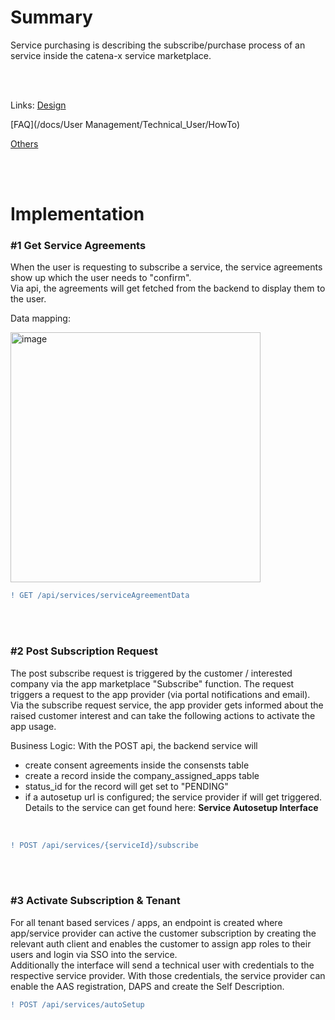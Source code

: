 # Summary

Service purchasing is describing the subscribe/purchase process of an service inside the catena-x service marketplace.

<br>
<br>

Links:
[Design](/docs/Service(s)/Subscription/Service-Subscription)

[FAQ](/docs/User Management/Technical_User/HowTo)

[Others](/guides/content/editing-an-existing-page)

<br>
<br>


# Implementation

### #1 Get Service Agreements

When the user is requesting to subscribe a service, the service agreements show up which the user needs to "confirm".  
Via api, the agreements will get fetched from the backend to display them to the user.
<br>

Data mapping:

<img width="400" alt="image" src="https://user-images.githubusercontent.com/94133633/211170605-0cddbc42-f8dc-401d-9ded-fc34aa10fdf1.png">


<br>

```diff
! GET /api/services/serviceAgreementData
```

<br>
<br>

### #2 Post Subscription Request

The post subscribe request is triggered by the customer / interested company via the app marketplace "Subscribe" function. The request triggers a request to the app provider (via portal notifications and email). Via the subscribe request service, the app provider gets informed about the raised customer interest and can take the following actions to activate the app usage.

Business Logic: With the POST api, the backend service will

* create consent agreements inside the consensts table
* create a record inside the company_assigned_apps table
* status_id for the record will get set to "PENDING"
* if a autosetup url is configured; the service provider if will get triggered. Details to the service can get found here: <strong> Service Autosetup Interface</strong>
<br>

```diff
! POST /api/services/{serviceId}/subscribe
```

<br>
<br>

### #3 Activate Subscription & Tenant

For all tenant based services / apps, an endpoint is created where app/service provider can active the customer subscription by creating the relevant auth client and enables the customer to assign app roles to their users and login via SSO into the service.  
Additionally the interface will send a technical user with credentials to the respective service provider. With those credentials, the service provider can enable the AAS registration, DAPS  and create the Self Description.
<br>

```diff
! POST /api/services/autoSetup
```

<br>
<br>
